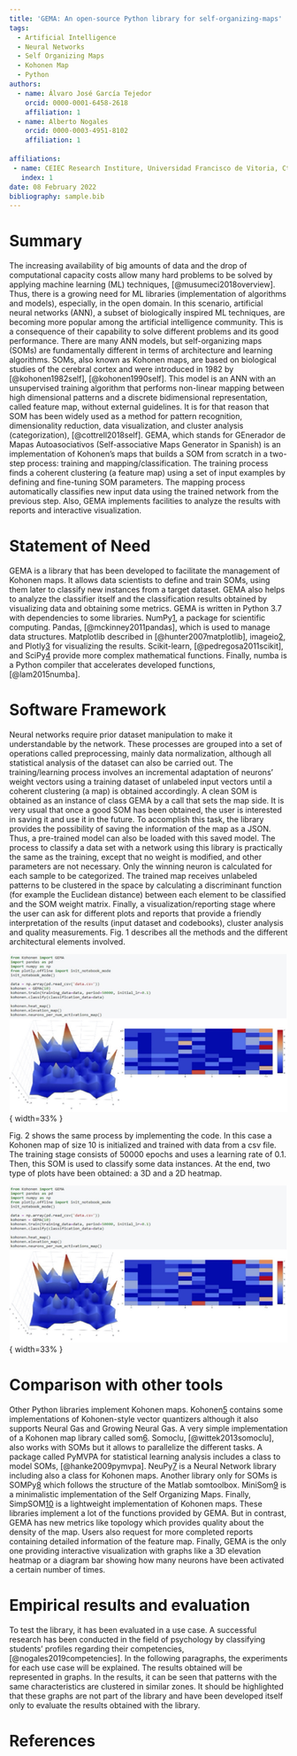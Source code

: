 ```yaml
---
title: 'GEMA: An open-source Python library for self-organizing-maps'
tags:
  - Artificial Intelligence
  - Neural Networks
  - Self Organizing Maps
  - Kohonen Map
  - Python	
authors:
  - name: Álvaro José García Tejedor
    orcid: 0000-0001-6458-2618
    affiliation: 1
  - name: Alberto Nogales
    orcid: 0000-0003-4951-8102
    affiliation: 1

affiliations:
 - name: CEIEC Research Institure, Universidad Francisco de Vitoria, Ctra. M-515 Pozuelo-Majadahona km 1,800, 28223 Pozuelo de Alarcón, Spain
   index: 1
date: 08 February 2022
bibliography: sample.bib
---
```


# Summary

The increasing availability of big amounts of data and the drop of computational capacity costs allow many hard problems to be solved by applying machine learning (ML) techniques, [@musumeci2018overview]. Thus, there is a growing need for ML libraries (implementation of algorithms and models), especially, in the open domain. In this scenario, artificial neural networks (ANN), a subset of biologically inspired ML techniques, are becoming more popular among the artificial intelligence community. This is a consequence of their capability to solve different problems and its good performance. There are many ANN models, but self-organizing maps (SOMs) are fundamentally different in terms of architecture and learning algorithms. SOMs, also known as Kohonen maps, are based on biological studies of the cerebral cortex and were introduced in 1982 by [@kohonen1982self], [@kohonen1990self]. This model is an ANN with an unsupervised training algorithm that performs non-linear mapping between high dimensional patterns and a discrete bidimensional representation, called feature map, without external guidelines. It is for that reason that SOM has been widely used as a method for pattern recognition, dimensionality reduction, data visualization, and cluster analysis (categorization), [@cottrell2018self]. GEMA, which stands for GEnerador de Mapas Autoasociativos (Self-associative Maps Generator in Spanish) is an implementation of Kohonen’s maps that builds a SOM from scratch in a two-step process: training and mapping/classification. The training process finds a coherent clustering (a feature map) using a set of input examples by defining and fine-tuning SOM parameters. The mapping process automatically classifies new input data using the trained network from the previous step. Also, GEMA implements facilities to analyze the results with reports and interactive visualization.

# Statement of Need

GEMA is a library that has been developed to facilitate the management of Kohonen maps. It allows data scientists to define and train SOMs, using them later to classify new instances from a target dataset. GEMA also helps to analyze the classifier itself and the classification results obtained by visualizing data and obtaining some metrics. GEMA is written in Python 3.7 with dependencies to some libraries. NumPy[1](http://www.numpy.org/), a package for scientific computing. Pandas, [@mckinney2011pandas], which is used to manage data structures. Matplotlib described in [@hunter2007matplotlib], imageio[2](https://github.com/imageio/imageio), and Plotly[3](https://plotly.com/) for visualizing the results. Scikit-learn, [@pedregosa2011scikit], and SciPy[4](http://www.scipy.org/) provide more complex mathematical functions. Finally, numba is a Python compiler that accelerates developed functions, [@lam2015numba]. 

# Software Framework

Neural networks require prior dataset manipulation to make it understandable by the network. These processes are grouped into a set of operations called preprocessing, mainly data normalization, although all statistical analysis of the dataset can also be carried out. The training/learning process involves an incremental adaptation of neurons’ weight vectors using a training dataset of unlabeled input vectors until a coherent clustering (a map) is obtained accordingly. A clean SOM is obtained as an instance of class GEMA by a call that sets the map side. It is very usual that once a good SOM has been obtained, the user is interested in saving it and use it in the future. To accomplish this task, the library provides the possibility of saving the information of the map as a JSON. Thus, a pre-trained model can also be loaded with this saved model. The process to classify a data set with a network using this library is practically the same as the training, except that no weight is modified, and other parameters are not necessary. Only the winning neuron is calculated for each sample to be categorized. The trained map receives unlabeled patterns to be clustered in the space by calculating a discriminant function (for example the Euclidean distance) between each element to be classified and the SOM weight matrix. Finally, a visualization/reporting stage where the user can ask for different plots and reports that provide a friendly interpretation of the results (input dataset and codebooks), cluster analysis and quality measurements. Fig. 1 describes all the methods and the different architectural elements involved.

![Fig 1. GEMA workflow and interaction between modules.\label{fig:Fig2}](Images/Fig2.jpg "Fig 1. GEMA workflow and interaction between modules."){ width=33% }



Fig. 2 shows the same process by implementing the code. In this case a Kohonen map of size 10 is initialized and trained with data from a csv file. The training stage consists of 50000 epochs and uses a learning rate of 0.1. Then, this SOM is used to classify some data instances. At the end, two type of plots have been obtained: a 3D and a 2D heatmap.

![Fig 2. GEMA coding example of a complete workflow.\label{fig:Fig3}](Images/Fig2.jpg "Fig 2. GEMA coding example of a complete workflow."){ width=33% }



# Comparison with other tools

Other Python libraries implement Kohonen maps. Kohonen[5](https://github.com/lmjohns3/kohonen) contains some implementations of Kohonen-style vector quantizers although it also supports Neural Gas and Growing Neural Gas. A very simple implementation of a Kohonen map library called som[6](https://github.com/alexarnimueller/som). Somoclu, [@wittek2013somoclu], also works with SOMs but it allows to parallelize the different tasks.  A package called PyMVPA for statistical learning analysis includes a class to model SOMs, [@hanke2009pymvpa].  NeuPy[7](https://github.com/itdxer/neupy) is a Neural Network library including also a class for Kohonen maps. Another library only for SOMs is SOMPy[8](https://github.com/sevamoo/SOMPY) which follows the structure of the Matlab somtoolbox. MiniSom[9](https://github.com/JustGlowing/minisom) is a minimalistic implementation of the Self Organizing Maps. Finally, SimpSOM[10](https://github.com/fcomitani/SimpSOM) is a lightweight implementation of Kohonen maps. These libraries implement a lot of the functions provided by GEMA. But in contrast, GEMA has new metrics like topology which provides quality about the density of the map. Users also request for more completed reports containing detailed information of the feature map. Finally, GEMA is the only one providing interactive visualization with graphs like a 3D elevation heatmap or a diagram bar showing how many neurons have been activated a certain number of times.

# Empirical results and evaluation

To test the library, it has been evaluated in a use case. A successful research has been conducted in the field of psychology by classifying students’ profiles regarding their competencies, [@nogales2019competencies]. In the following paragraphs, the experiments for each use case will be explained. The results obtained will be represented in graphs. In the results, it can be seen that patterns with the same characteristics are clustered in similar zones. It should be highlighted that these graphs are not part of the library and have been developed itself only to evaluate the results obtained with the library.


# References
